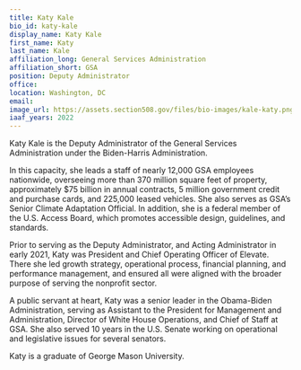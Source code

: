 ```yaml
---
title: Katy Kale
bio_id: katy-kale
display_name: Katy Kale
first_name: Katy
last_name: Kale
affiliation_long: General Services Administration
affiliation_short: GSA
position: Deputy Administrator
office: 
location: Washington, DC
email: 
image_url: https://assets.section508.gov/files/bio-images/kale-katy.png
iaaf_years: 2022
---
```

Katy Kale is the Deputy Administrator of the General Services Administration under the Biden-Harris Administration.

In this capacity, she leads a staff of nearly 12,000 GSA employees nationwide, overseeing more than 370 million square feet of property, approximately $75 billion in annual contracts, 5 million government credit and purchase cards, and 225,000 leased vehicles. She also serves as GSA’s Senior Climate Adaptation Official. In addition, she is a federal member of the U.S. Access Board, which promotes accessible design, guidelines, and standards.

Prior to serving as the Deputy Administrator, and Acting Administrator in early 2021, Katy was President and Chief Operating Officer of Elevate. There she led growth strategy, operational process, financial planning, and performance management, and ensured all were aligned with the broader purpose of serving the nonprofit sector.

A public servant at heart, Katy was a senior leader in the Obama-Biden Administration, serving as Assistant to the President for Management and Administration, Director of White House Operations, and Chief of Staff at GSA. She also served 10 years in the U.S. Senate working on operational and legislative issues for several senators.

Katy is a graduate of George Mason University.